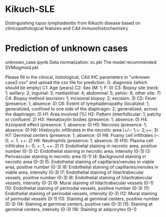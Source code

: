 # Kikuch-SLE
Distinguishing lupus lymphadenitis from Kikuchi disease based on clinicopathological features and C4d immunohistochemistry

# Prediction of unknown cases
unknown_case.ipynb
Data normalization: sc.pkl
The model recommended: SVMsigmoid.pkl

Please fill in the clinical, histological, C4d IHC parameters in "unknown case2.csv" and upload the csv file for prediction.
G: diagnosis (which should be empty)
C1: Age (years)
C2: Sex (M: 1; F: 0)
C3: Biopsy site (neck: 1; axillary: 2; inguinal: 3; mediastinal: 4; abdominal: 5; pelvic: 6; other site: 7)
C4: Biopsy method (excision: 1; incisional biopsy: 2; excision: 3)
C5: Fever (presence: 1; absence: 0)
C6: Extent of lymphadenopathy (localized: 1; generalized, confined to one side of the diaphragm: 2; generalized, across the diaphragm: 3)
H1: Area involved (%)
H2: Pattern (interfollicular: 1; patchy or confluent: 2)
H3: Hematoxylin bodies (presence: 1; absence: 0)
H4: Azzopardi effect (presence: 1; absence: 0)
H5: Necrosis (presence: 1; absence: 0)
H6: Histiocytic infiltrates in the necrotic area (+/–: 1;+: 2;++: 3)
H7: Germinal centers (presence: 1; absence: 0)
H8: Foamy cell infiltrates (–: 0; +: 1; ++: 2)
H9: Neutrophils (presence: 1; absence: 0)
H10: Plasma cell infiltrates (–: 0; +: 1; ++: 2)
I1: Endothelial staining in necrotic area, positive number (0-3)
I2: Endothelial staining in necrotic area, intensity (0-3)
I3: Perivascular staining in necrotic area (0-1)
I4: Background staining in necrotic area (0-3)
I5: Endothelial staining of capillaries/venules in viable area, positive number (0-3)
I6: Endothelial staining of capillaries/venules in viable area, intensity (0-3)
I7: Endothelial staining of hilar/trabecular vessels, positive number (0-3)
I8: Endothelial staining of hilar/trabecular vessels, intensity (0-3)
I9: Mural staining of hilar/trabecular vessels (0-1)
I10: Endothelial staining of perinodal vessels, positive number (0-3)
I11: Endothelial staining of perinodal vessels, intensity (0-3)
I12: Mural staining of perinodal vessels (0-1)
I13: Staining at germinal centers, positive number (0-3)
I14: Staining at germinal centers, positive rate (0-3)
I15: Staining at germinal centers, intensity (0-3)
I16: Staining at adipocytes (0-1)
